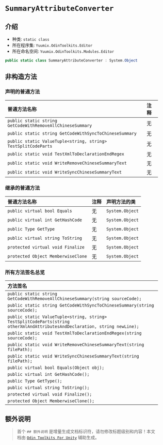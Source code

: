 ﻿# `SummaryAttributeConverter`

## 介绍

- 种类: `static class`
- 所在程序集: `Yuumix.OdinToolkits.Editor`
- 所在命名空间: `Yuumix.OdinToolkits.Modules.Editor`

``` csharp
public static class SummaryAttributeConverter : System.Object
```

## 非构造方法

### 声明的普通方法

| 普通方法名称 | 注释 |
| :--- | :--- | 
| `public static string GetCodeWithRemoveAllChineseSummary` | 无 |
| `public static string GetCodeWithSyncToChineseSummary` | 无 |
| `public static ValueTuple<string, string> TestSplitCodeParts` | 无 |
| `public static void TestXmlToDeclarationEndRegex` | 无 |
| `public static void WriteRemoveChineseSummaryText` | 无 |
| `public static void WriteSyncChineseSummaryText` | 无 |

### 继承的普通方法

| 普通方法名称 | 注释 | 声明方法的类 |
| :--- | :--- | :--- |
| `public virtual bool Equals` | 无 | `System.Object` |
| `public virtual int GetHashCode` | 无 | `System.Object` |
| `public Type GetType` | 无 | `System.Object` |
| `public virtual string ToString` | 无 | `System.Object` |
| `protected virtual void Finalize` | 无 | `System.Object` |
| `protected Object MemberwiseClone` | 无 | `System.Object` |

### 所有方法签名总览

| 方法签名 |
| :--- | 
| `public static string GetCodeWithRemoveAllChineseSummary(string sourceCode);` |
| `public static string GetCodeWithSyncToChineseSummary(string sourceCode);` |
| `public static ValueTuple<string, string> TestSplitCodeParts(string otherXmlAndAttributesAndDeclaration, string newLine);` |
| `public static void TestXmlToDeclarationEndRegex(string sourceCode);` |
| `public static void WriteRemoveChineseSummaryText(string filePath);` |
| `public static void WriteSyncChineseSummaryText(string filePath);` |
| `public virtual bool Equals(Object obj);` |
| `public virtual int GetHashCode();` |
| `public Type GetType();` |
| `public virtual string ToString();` |
| `protected virtual void Finalize();` |
| `protected Object MemberwiseClone();` |

## 额外说明

> 首个 `## 额外说明` 是增量生成文档标识符，请勿修改标题级别和内容！本文档由 [`Odin Toolkits For Unity`](https://github.com/yuumixcode/OdinToolkits-For-Unity) 辅助生成。
